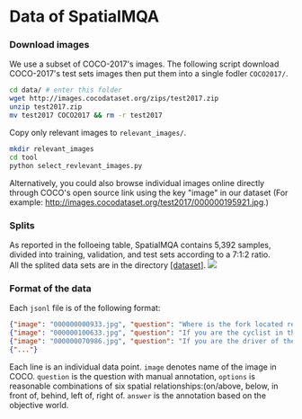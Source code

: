 # Data of SpatialMQA

### Download images
We use a subset of COCO-2017's images. The following script download COCO-2017's test sets images then put them into a single fodler `COCO2017/`.

```bash
cd data/ # enter this folder 
wget http://images.cocodataset.org/zips/test2017.zip
unzip test2017.zip
mv test2017 COCO2017 && rm -r test2017
```
Copy only relevant images to `relevant_images/`.
```bash
mkdir relevant_images
cd tool
python select_revlevant_images.py
```

Alternatively, you could also browse individual images online directly through COCO's open source link using the key "image" in our dataset (For example: http://images.cocodataset.org/test2017/000000195921.jpg.)

### Splits
As reported in the folloeing table, SpatialMQA contains 5,392 samples, divided into training, validation, and test sets according to a 7:1:2 ratio.<br>
All the splited data sets are in the directory [[dataset]](Dataset/dataset).
![](Comparision/splits.jpg) 

### Format of the data
Each `jsonl` file is of the following format:
```json
{"image": "000000000933.jpg", "question": "Where is the fork located relative to the pizza?", "options": ["on/above", "below", "in front of", "behind", "left of", "right of"], "answer": "right of"}
{"image": "000000100633.jpg", "question": "If you are the cyclist in the picture, where is the dog located relative to you?", "options": ["in front of", "behind", "left of", "right of"], "answer": "behind"}
{"image": "000000070986.jpg", "question": "If you are the driver of the bus in the picture, from your perspective, where is the red car located relative to the bus?", "options": ["in front of", "behind", "left of", "right of"], "answer": "left of"}
{"..."}
```
Each line is an individual data point.
`image` denotes name of the image in COCO. `question` is the question with manual annotation, `options` is reasonable combinations of six spatial relationships:(on/above, below, in front of, behind, left of, right of. `answer` is the annotation based on the objective world.

